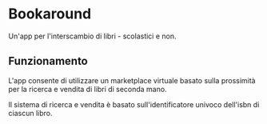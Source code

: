 # Bookaround

Un'app per l'interscambio di libri - scolastici e non.

## Funzionamento

L'app consente di utilizzare un marketplace virtuale basato sulla prossimità per la ricerca e vendita di libri di seconda mano.

Il sistema di ricerca e vendita è basato sull'identificatore univoco dell'isbn di ciascun libro.
